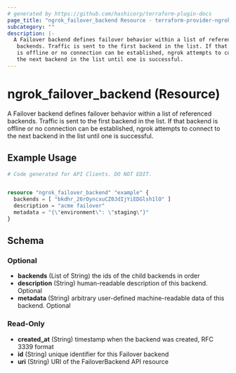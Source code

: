 ```yaml
---
# generated by https://github.com/hashicorp/terraform-plugin-docs
page_title: "ngrok_failover_backend Resource - terraform-provider-ngrok"
subcategory: ""
description: |-
  A Failover backend defines failover behavior within a list of referenced
   backends. Traffic is sent to the first backend in the list. If that backend
   is offline or no connection can be established, ngrok attempts to connect to
   the next backend in the list until one is successful.
---
```


# ngrok_failover_backend (Resource)

A Failover backend defines failover behavior within a list of referenced
 backends. Traffic is sent to the first backend in the list. If that backend
 is offline or no connection can be established, ngrok attempts to connect to
 the next backend in the list until one is successful.

## Example Usage

```terraform
# Code generated for API Clients. DO NOT EDIT.


resource "ngrok_failover_backend" "example" {
  backends = [ "bkdhr_26rOyncxuCZ0JdIjYiEDGlsh1lO" ]
  description = "acme failover"
  metadata = "{\"environment\": \"staging\"}"
}
```

<!-- schema generated by tfplugindocs -->
## Schema

### Optional

- **backends** (List of String) the ids of the child backends in order
- **description** (String) human-readable description of this backend. Optional
- **metadata** (String) arbitrary user-defined machine-readable data of this backend. Optional

### Read-Only

- **created_at** (String) timestamp when the backend was created, RFC 3339 format
- **id** (String) unique identifier for this Failover backend
- **uri** (String) URI of the FailoverBackend API resource



